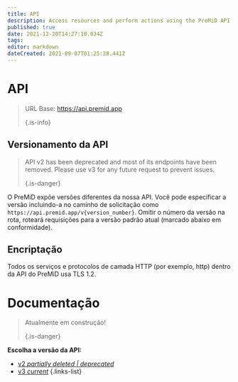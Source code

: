 ```yaml
---
title: API
description: Access resources and perform actions using the PreMiD API
published: true
date: 2021-12-20T14:27:18.034Z
tags:
editor: markdown
dateCreated: 2021-09-07T01:25:28.441Z
---
```


# API

> URL Base: https://api.premid.app
>
> {.is-info}

## Versionamento da API
> API v2 has been deprecated and most of its endpoints have been removed. Please use v3 for any future request to prevent issues.
>
> {.is-danger}

O PreMiD expõe versões diferentes da nossa API. Você pode especificar a versão incluindo-a no caminho de solicitação como `https://api.premid.app/v{version_number}`. Omitir o número da versão na rota, roteará requisições para a versão padrão atual (marcado abaixo em conformidade).

## Encriptação

Todos os serviços e protocolos de camada HTTP (por exemplo, http) dentro da API do PreMiD usa TLS 1.2.

# Documentação
> Atualmente em construção!
>
> {.is-danger}

**Escolha a versão da API:**
- [v2 *partially deleted | deprecated*](/dev/api/v2)
- [v3 *current*](/dev/api/v3)
{.links-list}
